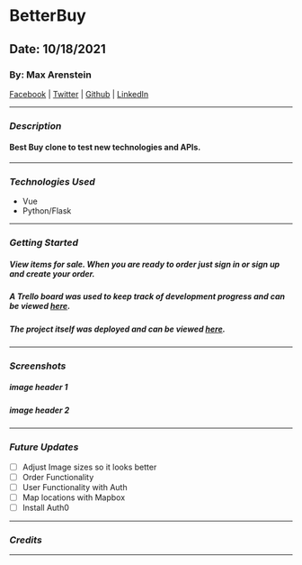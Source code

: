 # BetterBuy

## Date: 10/18/2021

### By: Max Arenstein

[Facebook](https://www.facebook.com/max.arenstein/) | [Twitter](https://twitter.com/MisterMindX) | [Github](https://github.com/MistermindX) | [LinkedIn](https://www.linkedin.com/in/max-arenstein/)

---

### **_Description_**

#### Best Buy clone to test new technologies and APIs.

---

### **_Technologies Used_**

- Vue
- Python/Flask

---

### **_Getting Started_**

##### View items for sale. When you are ready to order just sign in or sign up and create your order.

##### A Trello board was used to keep track of development progress and can be viewed [here](https://trello.com/b/yI6rz9xg/better-buy).

##### The project itself was deployed and can be viewed [here](https://adoring-hopper-b86233.netlify.app/).

---

### **_Screenshots_**

##### image header 1

##### image header 2

---

### **_Future Updates_**

- [ ] Adjust Image sizes so it looks better
- [ ] Order Functionality
- [ ] User Functionality with Auth
- [ ] Map locations with Mapbox
- [ ] Install Auth0

---

### **_Credits_**

---
